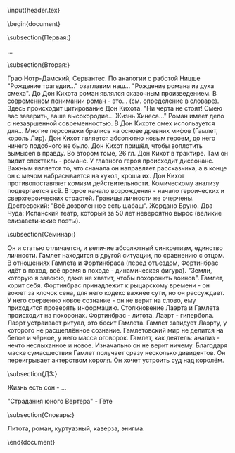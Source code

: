 \input{header.tex}

\begin{document}

\subsection{Первая:}

...

\subsection{Вторая:}

Граф Нотр-Дамский, Сервантес.
По аналогии с работой Ницше "Рождение трагедии..." озаглавим наш... "Рождение романа из духа смеха".
До Дон Кихота роман являлся сказочным произведением. В современном понимании роман - это... (см. определение в словаре).
Здесь происходит цитирование Дон Кихота.
"Ни черта не стоят!
Смею вас заверить, ваше высокородие...
Жизнь Хинеса..."
Роман имеет дело с незавршенной современностью. В Дон Кихоте смех используется для... Многие персонажи брались на основе древних мифов (Гамлет, король Лир). Дон Кихот является абсолютно новым героем, до него ничего подобного не было. Дон Кихот пришёл, чтобы воплотить вымысел в правду.
Во втором томе, 26 гл. Дон Кихот в трактире. Там он видит спектакль - романс. У главного героя происходит диссонанс. Важным является то, что сначала он направляет рассказчика, а в конце он с мечом набрасывается на кукол, кроша их. Дон Кихот противопоставляет комизм действительности.
Комическому анализу подвергается всё.
Второе начало возрождения - начало героических и сверхгероических страстей.
Границы личности не очерчены. Достоевский: "Всё дозволенное есть шабаш".
Жордано Бруно.
Два Чуда: 
Испанский театр, который за 50 лет невероятно вырос (великие елизаветинские поэты).

\subsection{Семинар:}

Он и статью отличается, и величие абсолютный синкретизм, единство личности. Гамлет находится в другой ситуации, по сравнению с отцом. В отношениях Гамлета и Фортинбраса (перед отъездом, Фортинбрас идёт в поход, всё время в походе - динамическая фигура). "Земли, которую я завоюю, даже не хватит, чтобы похоронить воинов". Гамлет, корит себя. Фортинбрас принадлежит к рыцарскому времени - он воюет за клочок сена, для него кодекс важнее сути, но он рассуждает. У него соервенно новое сознание - он не верит на слово, ему приходится проверять информацию. Столкновение Лаэрта и Гамлета происходит на похоронах. Фортинбрас - литота. Лаэрт - гипербола. Лаэрт устраивает ритуал, это бесит Гамлета. Гамлет завидует Лаэрту, у которого не расщеплённое сознание. Гамлетовский мир не делится на белое и чёрное, у него масса оговорок.
Гамлет, как деятель:
анализ - нечто неслыханное и новое. Изначально он не верит ничему. Благодаря маске сумасшествия Гамлет получает сразу несколько дивидентов. Он переигрывает актерством короля. Он хочет устроить суд над королём.

\subsection{ДЗ:}

Жизнь есть сон - ...

"Страдания юного Вертера" - Гёте

\subsection{Словарь:}

Литота, роман, куртуазный, каверза, энигма.

\end{document}
